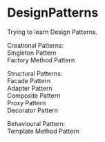 # DesignPatterns
Trying to learn Design Patterns.
  
Creational Patterns:  
Singleton Pattern  
Factory Method Pattern  
  
Structural Patterns:  
Facade Pattern  
Adapter Pattern  
Composite Pattern  
Proxy Pattern  
Decorator Pattern  
  
Behavioural Pattern:  
Template Method Pattern  
